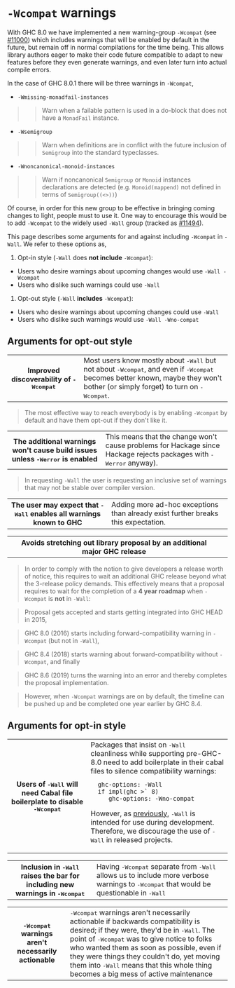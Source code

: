 # `-Wcompat` warnings


With GHC 8.0 we have implemented a new warning-group `-Wcompat` (see
[\#11000](https://gitlab.haskell.org/ghc/ghc/issues/11000)) which includes warnings that will be enabled by default in the
future, but remain off in normal compilations for the time
being. This allows library authors eager to make their code future
compatible to adapt to new features before they even generate
warnings, and even later turn into actual compile errors.



In the case of GHC 8.0.1 there will be three warnings in `-Wcompat`,


- `-Wmissing-monadfail-instances`


    


>
> >
> >
> > Warn when a failable pattern is used in a do-block that does not have a `MonadFail` instance.
> >
> >
>

- `-Wsemigroup`

>
> >
> >
> > Warn when definitions are in conflict with the future inclusion of `Semigroup` into the standard typeclasses.
> >
> >
>


    


- `-Wnoncanonical-monoid-instances`

>
> >
> >
> > Warn if noncanonical `Semigroup` or `Monoid` instances declarations are detected (e.g. `Monoid(mappend)` not defined in terms of `Semigroup((<>))`)
> >
> >
>


Of course, in order for this new group to be effective in bringing coming changes to light, people must to use it. One way to encourage this would be to add `-Wcompat` to the widely used `-Wall` group (tracked as [\#11494](https://gitlab.haskell.org/ghc/ghc/issues/11494)).



This page describes some arguments for and against including `-Wcompat` in `-Wall`. We refer to these options as,


1. Opt-in style  (`-Wall` does **not include** `-Wcompat`):

  - Users who desire warnings about upcoming changes would use `-Wall -Wcompat`
  - Users who dislike such warnings could use `-Wall`

1. Opt-out style (`-Wall` **includes** `-Wcompat`):

  - Users who desire warnings about upcoming changes could use `-Wall`
  - Users who dislike such warnings would use `-Wall -Wno-compat`

## Arguments **for opt-out style**


<table><tr><th>Improved discoverability of <tt>-Wcompat</tt></th>
<td>
Most users know mostly about <tt>-Wall</tt> but not about
<tt>-Wcompat</tt>, and even if <tt>-Wcompat</tt> becomes better known, maybe they
won&apos;t bother (or simply forget) to turn on <tt>-Wcompat</tt>.
</td></tr></table>


>
>
> The most effective way to reach everybody is by enabling `-Wcompat`
> by default and have them opt-out if they don't like it.
>
>

<table><tr><th>The additional warnings won&apos;t cause build issues unless <tt>-Werror</tt> is enabled</th>
<td>
This means that the change won&apos;t cause problems for Hackage since Hackage rejects packages with <tt>-Werror</tt> anyway).
</td></tr></table>


>
>
> In requesting `-Wall` the user is requesting an inclusive set of warnings that may not be stable over compiler version.
>
>

<table><tr><th>The user may expect that <tt>-Wall</tt> enables all warnings known to GHC</th>
<td>
Adding more ad-hoc exceptions than already exist further breaks this expectation.
</td></tr></table>


<table><tr><th>Avoids stretching out library proposal by an additional major GHC release</th>
<td>
</td></tr></table>


>
>
> In order to comply with the notion to give developers a release worth of notice, this requires to wait an additional GHC release beyond what the 3-release policy demands. This effectively means that a proposal requires to wait for the completion of a **4 year roadmap** when `-Wcompat` is **not** in `-Wall`:
>
>

>
>
> Proposal gets accepted and starts getting integrated into GHC HEAD in 2015,
>
>

>
>
> GHC 8.0 (2016) starts including forward-compatibility warning in `-Wcompat` (but not in `-Wall`),
>
>

>
>
> GHC 8.4 (2018) starts warning about forward-compatibility without `-Wcompat`, and finally
>
>

>
>
> GHC 8.6 (2019) turns the warning into an error and thereby completes the proposal implementation.
>
>

>
>
> However, when `-Wcompat` warnings are on by default, the timeline can be pushed up and be completed one year earlier by GHC 8.4.
>
>

## Arguments **for opt-in style**


<table><tr><th>Users of <tt>-Wall</tt> will need Cabal file boilerplate to disable <tt>-Wcompat</tt></th>
<td>
Packages that insist on <tt>-Wall</tt> cleanliness while supporting pre-GHC-8.0 need to add boilerplate
in their cabal files to silence compatibility warnings:

```wiki
  ghc-options: -Wall
  if impl(ghc >` 8)
     ghc-options: -Wno-compat
```

However, as <a href="https://mail.haskell.org/pipermail/ghc-devs/2016-January/010955.html|stated"> previously</a>,
<tt>-Wall</tt> is intended for use during development. Therefore, we discourage the use of <tt>-Wall</tt>
in released projects.
</td></tr></table>


<table><tr><th>Inclusion in <tt>-Wall</tt> raises the bar for including new warnings in <tt>-Wcompat</tt></th>
<td>
Having <tt>-Wcompat</tt> separate from <tt>-Wall</tt> allows us to include
more verbose warnings to <tt>-Wcompat</tt> that would be questionable in <tt>-Wall</tt>
</td></tr></table>


<table><tr><th><tt>-Wcompat</tt> warnings aren&apos;t necessarily actionable</th>
<td>
<tt>-Wcompat</tt> warnings aren&apos;t necessarily actionable if backwards
compatibility is desired; if they were, they&apos;d be in <tt>-Wall</tt>. The
point of <tt>-Wcompat</tt> was to give notice to folks who wanted them as soon
as possible, even if they were things they couldn&apos;t do, yet moving
them into <tt>-Wall</tt> means that this whole thing becomes a big mess of
active maintenance
</td></tr></table>


